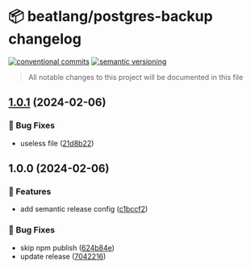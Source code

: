 # 📦 beatlang/postgres-backup changelog

[![conventional commits](https://img.shields.io/badge/conventional%20commits-1.0.0-yellow.svg)](https://conventionalcommits.org)
[![semantic versioning](https://img.shields.io/badge/semantic%20versioning-2.0.0-green.svg)](https://semver.org)

> All notable changes to this project will be documented in this file

## [1.0.1](https://github.com/beatlang/postgres-backup/compare/v1.0.0...v1.0.1) (2024-02-06)


### 🐛 Bug Fixes

* useless file ([21d8b22](https://github.com/beatlang/postgres-backup/commit/21d8b22f13c8628df55507b30bcae451379cf9bf))

## 1.0.0 (2024-02-06)


### 🍕 Features

* add semantic release config ([c1bccf2](https://github.com/beatlang/postgres-backup/commit/c1bccf2cdaa4557127e594eba739efba97afd491))


### 🐛 Bug Fixes

* skip npm publish ([624b84e](https://github.com/beatlang/postgres-backup/commit/624b84e6bfa7444bbfaf0243f7f0d8d81d8124fc))
* update release ([7042216](https://github.com/beatlang/postgres-backup/commit/70422165db4daf5d433157f135e5a6b58ad94f74))
